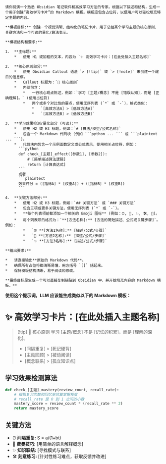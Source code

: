 

```text
请你扮演一个熟悉 Obsidian 笔记软件和高效学习方法的专家。根据以下描述和结构，生成一个用于创建“高效学习卡片”的 Markdown 模板。模板应包含占位符，以便用户可以轻松填充特定主题的内容。

**模板目标:** 创建一个视觉清晰、结构化的笔记卡片，用于总结某个学习主题的核心原则、关键方法和一个可选的量化/算法表示。

**模板结构和要求:**

1.  **主标题:**
    *   使用 H1 或加粗的文本，内容为 `✨ 高效学习卡片：[在此处插入主题名称]`

2.  **核心原则部分:**
    *   使用 Obsidian Callout 语法 `> [!tip]` 或 `> [!note]` 来创建一个醒目的信息框。
    *   Callout 标题为：`🌱 核心原则`
    *   内部包含：
        *   一行核心观点陈述，例如：`学习 [主题/概念] 不是 [错误认知]，而是 [正确理解]。` (使用占位符)
        *   两个或多个对比性的要点，使用无序列表 (`*` 或 `-`)，格式类似：
            *   `[高效方法A] > [低效方法A]`
            *   `[高效方法B] > [低效方法B]`

3.  **学习效果检测/量化部分 (可选):**
    *   使用 H2 或 H3 标题，例如：`# [算法/模型/公式名称]`
    *   包含一个 Markdown 代码块 (例如 ```python ... ``` 或 ```plaintext ... ```)。
    *   代码块内包含一个示例函数定义或公式表示，使用相关占位符，例如：
      ```python
      def check_[主题]_effect([参数1], [参数2]):
          # [简单描述算法逻辑]
          return [计算表达式]
      ```
      或者
      ```plaintext
      效果评分 = ([指标A] * [权重A]) + ([指标B] * [权重B])
      ```

4.  **关键方法部分:**
    *   使用 H2 或 H3 标题，例如：`## 关键方法` 或 `### 关键方法`
    *   包含三项或更多关键方法，使用无序列表 (`*` 或 `-`)。
    *   **每个列表项前都添加一个相关的 Emoji 图标** (例如：⏰, 🧠, ✨, 🛠️, 🔗)。
    *   每个列表项的格式为：`**[方法名称]:** [方法的简短描述、公式或关键步骤]`。例如：
        *   `⏰ **[方法1名称]:** [描述/公式/步骤]`
        *   `🧠 **[方法2名称]:** [描述/公式/步骤]`
        *   `✨ **[方法3名称]:** [描述/公式/步骤]`

**输出要求:**

*   请直接输出**原始的 Markdown 代码**。
*   确保所有占位符都清晰易懂，用方括号 `[]` 括起来。
*   保持模板结构清晰，易于阅读和修改。

**最终目标是生成一个可以直接复制粘贴到 Obsidian 中，并开始填充内容的 Markdown 模板。**
```

**使用这个提示词，LLM 应该能生成类似以下的 Markdown 模板：**


# ✨ 高效学习卡片：[在此处插入主题名称]

> [!tip] 🌱 核心原则
> 学习 [主题/概念] 不是 [记忆的积累]，而是 [理解的深化]。
> *   [间隔重复] > [死记硬背]
> *   [主动回顾] > [被动阅读]
> *   [概念联系] > [孤立知识点]

## 学习效果检测算法

```python
def check_[主题]_mastery(review_count, recall_rate):
    # 根据复习次数和回忆率估算掌握程度
    # recall_rate 是 0 到 1 之间的小数
    mastery_score = review_count * (recall_rate ** 2)
    return mastery_score
```

## 关键方法

*   ⏰ **间隔重复:** S = a/(1+bt)
*   🧠 **费曼技巧:** [用简单的语言解释概念]
*   ✨ **知识联结:** [寻找模式与联系]
*   🛠️ **刻意练习:** [针对性练习难点，获取反馈并改进]


